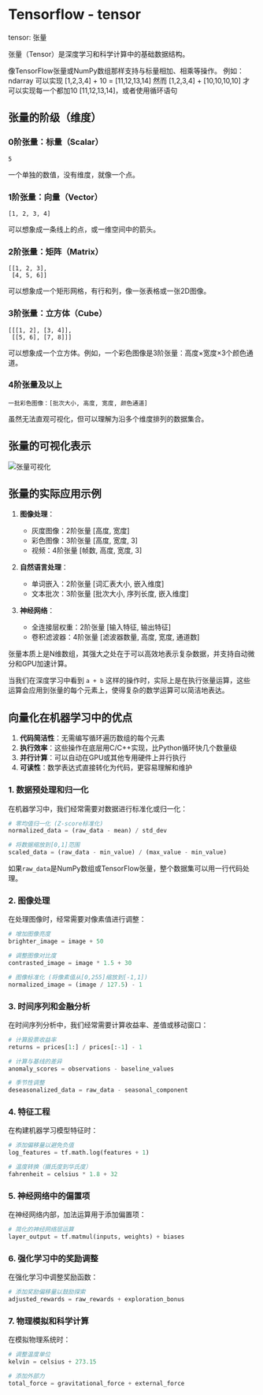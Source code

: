 # Tensorflow - tensor

tensor: 张量

张量（Tensor）是深度学习和科学计算中的基础数据结构。

像TensorFlow张量或NumPy数组那样支持与标量相加、相乘等操作。
例如：ndarray 可以实现 [1,2,3,4] + 10 = [11,12,13,14]
然而 [1,2,3,4] + [10,10,10,10] 才可以实现每一个都加10 [11,12,13,14]，或者使用循环语句

## 张量的阶级（维度）

### 0阶张量：标量（Scalar）

```
5
```

一个单独的数值，没有维度，就像一个点。

### 1阶张量：向量（Vector）
```
[1, 2, 3, 4]
```
可以想象成一条线上的点，或一维空间中的箭头。

### 2阶张量：矩阵（Matrix）
```
[[1, 2, 3],
 [4, 5, 6]]
```
可以想象成一个矩形网格，有行和列，像一张表格或一张2D图像。

### 3阶张量：立方体（Cube）
```
[[[1, 2], [3, 4]],
 [[5, 6], [7, 8]]]
```
可以想象成一个立方体。例如，一个彩色图像是3阶张量：高度×宽度×3个颜色通道。

### 4阶张量及以上
```
一批彩色图像：[批次大小, 高度, 宽度, 颜色通道]
```
虽然无法直观可视化，但可以理解为沿多个维度排列的数据集合。

## 张量的可视化表示

![张量可视化](https://i.imgur.com/SpsLCQZ.png)

## 张量的实际应用示例

1. **图像处理**：
   - 灰度图像：2阶张量 [高度, 宽度]
   - 彩色图像：3阶张量 [高度, 宽度, 3]
   - 视频：4阶张量 [帧数, 高度, 宽度, 3]

2. **自然语言处理**：
   - 单词嵌入：2阶张量 [词汇表大小, 嵌入维度]
   - 文本批次：3阶张量 [批次大小, 序列长度, 嵌入维度]

3. **神经网络**：
   - 全连接层权重：2阶张量 [输入特征, 输出特征]
   - 卷积滤波器：4阶张量 [滤波器数量, 高度, 宽度, 通道数]

张量本质上是N维数组，其强大之处在于可以高效地表示复杂数据，并支持自动微分和GPU加速计算。

当我们在深度学习中看到 `a + b` 这样的操作时，实际上是在执行张量运算，这些运算会应用到张量的每个元素上，使得复杂的数学运算可以简洁地表达。

## 向量化在机器学习中的优点

1. **代码简洁性**：无需编写循环遍历数组的每个元素
2. **执行效率**：这些操作在底层用C/C++实现，比Python循环快几个数量级
3. **并行计算**：可以自动在GPU或其他专用硬件上并行执行
4. **可读性**：数学表达式直接转化为代码，更容易理解和维护

### 1. 数据预处理和归一化

在机器学习中，我们经常需要对数据进行标准化或归一化：

```python
# 零均值归一化 (Z-score标准化)
normalized_data = (raw_data - mean) / std_dev

# 将数据缩放到[0,1]范围
scaled_data = (raw_data - min_value) / (max_value - min_value)
```

如果`raw_data`是NumPy数组或TensorFlow张量，整个数据集可以用一行代码处理。

### 2. 图像处理

在处理图像时，经常需要对像素值进行调整：

```python
# 增加图像亮度
brighter_image = image + 50

# 调整图像对比度
contrasted_image = image * 1.5 + 30

# 图像标准化 (将像素值从[0,255]缩放到[-1,1])
normalized_image = (image / 127.5) - 1
```

### 3. 时间序列和金融分析

在时间序列分析中，我们经常需要计算收益率、差值或移动窗口：

```python
# 计算股票收益率
returns = prices[1:] / prices[:-1] - 1

# 计算与基线的差异
anomaly_scores = observations - baseline_values

# 季节性调整
deseasonalized_data = raw_data - seasonal_component
```

### 4. 特征工程

在构建机器学习模型特征时：

```python
# 添加偏移量以避免负值
log_features = tf.math.log(features + 1)

# 温度转换（摄氏度到华氏度）
fahrenheit = celsius * 1.8 + 32
```

### 5. 神经网络中的偏置项

在神经网络内部，加法运算用于添加偏置项：

```python
# 简化的神经网络层运算
layer_output = tf.matmul(inputs, weights) + biases
```

### 6. 强化学习中的奖励调整

在强化学习中调整奖励函数：

```python
# 添加奖励偏移量以鼓励探索
adjusted_rewards = raw_rewards + exploration_bonus
```

### 7. 物理模拟和科学计算

在模拟物理系统时：

```python
# 调整温度单位
kelvin = celsius + 273.15

# 添加外部力
total_force = gravitational_force + external_force
```
